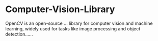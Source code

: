 # Computer-Vision-Library
OpenCV is an open-source ... library for computer vision and machine learning, widely used for tasks like image processing and object detection......
